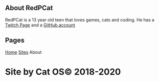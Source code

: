 ## About RedPCat

RedPCat is a 13 year old teen that loves games, cats and coding. He has a [Twitch Page](https://twitch.tv/redpcat_live) and a [GitHub account](https://github.com/redcatphoenix2)

## Pages

[Home](https://redcatphoenix2.github.io/home) [Sites](https://redcatphoenix.github.io/404) About

# Site by Cat OS© 2018-2020
